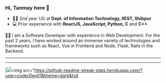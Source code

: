 
### Hi, Tanmay here 👋

- 👨‍🎓 2nd year UG at **Dept. of Information Technology, IIEST, Shibpur**
- 💻 Prior experience with **ReactJS, JavaScript, Python, C** and **C++**

👨‍💻 I am a Software Developer with experience in Web Development. For the past 2 years, I have worked around an immense variety of technologies and frameworks such as React, Vue in Frontend and Node, Flask, Rails in the Backend.


<hr>

<hr>

 |<img src="https://github-readme-stats.vercel.app/api?username=coderDev01&show_icons=true&theme=radical&text_color=fff&title_color=91ffeb&icon_color=#7affe7"/><img src="https://github-readme-streak-stats.herokuapp.com/?user=coderDev01&theme=dark&hid
